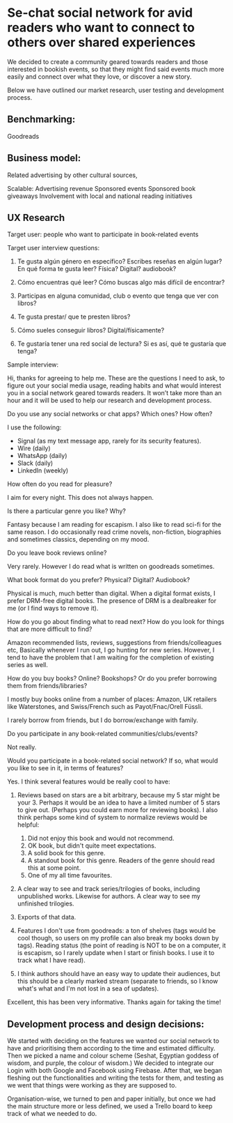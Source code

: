 # Se-chat social network for avid readers who want to connect to others over shared experiences

We decided to create a community geared towards readers and those interested in bookish events, so that they might find said events much more easily and connect over what they love, or discover a new story.

Below we have outlined our market research, user testing and development process.

## Benchmarking:
Goodreads


## Business model:


Related advertising by other cultural sources,

Scalable:
Advertising revenue
Sponsored events
Sponsored book giveaways
Involvement with local and national reading initiatives


## UX Research

Target user: people who want to participate in book-related events


Target user interview questions:

1. Te gusta algún género en específico?
Escribes reseñas en algún lugar?
En qué forma te gusta leer? Física? Digital? audiobook?

2. Cómo encuentras qué leer? Cómo buscas algo más difícil de encontrar?
3. Participas en alguna comunidad, club o evento que tenga que ver con libros?
4. Te gusta prestar/ que te presten libros?
5. Cómo sueles conseguir libros? Digital/físicamente?
6. Te gustaría tener una red social de lectura? Si es así, qué te gustaría que tenga?

Sample interview:

Hi, thanks for agreeing to help me. These are the questions I need to ask, to figure out your social media usage, reading habits and what would interest you in a social network geared towards readers. It won’t take more than an hour and it will be used to help our research and development process.

Do you use any social networks or chat apps? Which ones? How often?

I use the following:

  * Signal (as my text message app, rarely for its security features).
  * Wire (daily)
  * WhatsApp (daily)
  * Slack (daily)
  * LinkedIn (weekly)

How often do you read for pleasure?

I aim for every night. This does not always happen.

Is there a particular genre you like? Why?

Fantasy because I am reading for escapism. I also like to read sci-fi
for the same reason. I do occasionally read crime novels, non-fiction,
biographies and sometimes classics, depending on my mood.

Do you leave book reviews online?

Very rarely. However I do read what is written on goodreads sometimes.

What book format do you prefer? Physical? Digital? Audiobook?

Physical is much, much better than digital.
When a digital format exists, I prefer DRM-free digital books.
The presence of DRM is a dealbreaker for me (or I find ways to remove it).

How do you go about finding what to read next? How do you look for
things that are more difficult to find?

Amazon recommended lists, reviews, suggestions from friends/colleagues
etc, Basically whenever I run out, I go hunting for new series. However,
I tend to have the problem that I am waiting for the completion of
existing series as well.

How do you buy books? Online? Bookshops? Or do you prefer borrowing them
from friends/libraries?

I mostly buy books online from a number of places: Amazon, UK retailers
like Waterstones, and Swiss/French such as Payot/Fnac/Orell Füssli.

I rarely borrow from friends, but I do borrow/exchange with family.

Do you participate in any book-related communities/clubs/events?

Not really.

Would you participate in a book-related social network? If so, what
would you like to see in it, in terms of features?

Yes. I think several features would be really cool to have:

  1. Reviews based on stars are a bit arbitrary, because my 5 star might
be your 3. Perhaps it would be an idea to have a limited number of 5
stars to give out. (Perhaps you could earn more for reviewing books). I
also think perhaps some kind of system to normalize reviews would be
helpful:

     1. Did not enjoy this book and would not recommend.
     2. OK book, but didn't quite meet expectations.
     3. A solid book for this genre.
     4. A standout book for this genre. Readers of the genre should read
this at some point.
     5. One of my all time favourites.

  2. A clear way to see and track series/trilogies of books, including
unpublished works. Likewise for authors. A clear way to see my
unfinished trilogies.

  3. Exports of that data.

  4. Features I don't use from goodreads: a ton of shelves (tags would
be cool though, so users on my profile can also break my books down by
tags). Reading status (the point of reading is NOT to be on a computer,
it is escapism, so I rarely update when I start or finish books. I use
it to track what I have read).

  5. I think authors should have an easy way to update their audiences,
but this should be a clearly marked stream (separate to friends, so I
know what's what and I'm not lost in a sea of updates).

Excellent, this has been very informative. Thanks again for taking the time!


## Development process and design decisions:

We started with deciding on the features we wanted our social network to have and prioritising them according to the time and estimated difficulty. Then we picked a name and colour scheme (Seshat, Egyptian goddess of wisdom, and purple, the colour of wisdom.)
We decided to integrate our Login with both Google and Facebook using Firebase.
After that, we began fleshing out the functionalities and writing the tests for them,  and testing as we went that things were working as they are supposed to.

Organisation-wise, we turned to pen and paper initially, but once we had the main structure more or less defined, we used a Trello board to keep track of what we needed to do.  
